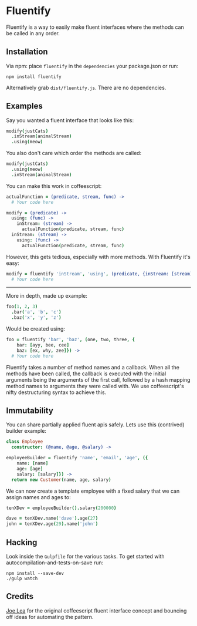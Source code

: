 Fluentify
===

Fluentify is a way to easily make fluent interfaces where the methods can be called in any order.

Installation
---

Via npm: place `fluentify` in the `dependencies` your package.json or run:

````
npm install fluentify
````

Alternatively grab `dist/fluentify.js`. There are no dependencies.

Examples
---

Say you wanted a fluent interface that looks like this:

````coffee
modify(justCats)
  .inStream(animalStream)
  .using(meow)
````

You also don't care which order the methods are called:

````coffee
modify(justCats)
  .using(meow)
  .inStream(animalStream)
````

You can make this work in coffeescript:

````coffee
actualFunction = (predicate, stream, func) ->
  # Your code here

modify = (predicate) ->
  using: (func) ->
    inStream: (stream) ->
      actualFunction(predicate, stream, func)
  inStream: (stream) ->
    using: (func) ->
      actualFunction(predicate, stream, func)
````

However, this gets tedious, especially with more methods. With Fluentify it's easy:

````coffee
modify = fluentify 'inStream', 'using', (predicate, {inStream: [stream], using: [func]}) ->
  # Your code here
````

---

More in depth, made up example:

````coffee
foo(1, 2, 3)
  .bar('a', 'b', 'c')
  .baz('x', 'y', 'z')
````

Would be created using:

````coffee
foo = fluentify 'bar', 'baz', (one, two, three, {
    bar: [ayy, bee, cee]
    baz: [ex, why, zee]}) ->
  # Your code here
````

Fluentify takes a number of method names and a callback. When all the methods have been called, the callback is executed with the
initial arguments being the arguments of the first call, followed by a hash mapping method names to arguments they were called
with. We use coffeescript's nifty destructuring syntax to achieve this.

Immutability
---

You can share partially applied fluent apis safely. Lets use this (contrived) builder example:

````coffee
class Employee
  constructor: (@name, @age, @salary) ->

employeeBuilder = fluentify 'name', 'email', 'age', ({
    name: [name]
    age: [age]
    salary: [salary]}) ->
  return new Customer(name, age, salary)
````

We can now create a template employee with a fixed salary that we can assign names and ages to:

````coffee
tenXDev = employeeBuilder().salary(200000)

dave = tenXDev.name('dave').age(27)
john = tenXDev.age(29).name('john')
````

Hacking
---

Look inside the `Gulpfile` for the various tasks. To get started with autocompilation-and-tests-on-save run:

````
npm install --save-dev
./gulp watch
````

Credits
---

[Joe Lea](https://github.com/joelea) for the original coffeescript fluent interface concept and bouncing off ideas for automating
 the pattern.
